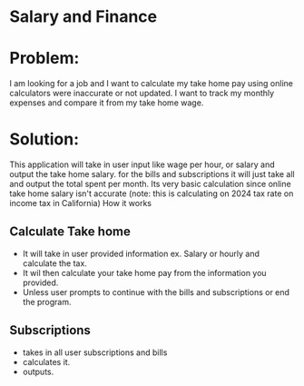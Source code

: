 # Salary and Finance
 # Problem: 
 I am looking for a job and I want to calculate my take home pay using online calculators were inaccurate or not updated. I want to track my monthly expenses and compare it from my take home wage. 
 # Solution:
 This application will take in user input like wage per hour, or salary and output the take home salary. for the bills and subscriptions it will just take all and output the total spent per month. Its very basic calculation since online take home salary isn't accurate (note: this is calculating on 2024 tax rate on income tax in California) 
 How it works 
## Calculate Take home 
- It will take in user provided information ex. Salary or hourly and calculate the tax. 
- It wil then calculate your take home pay from the information you provided. 
- Unless user prompts to continue with the bills and subscriptions or end the program. 
## Subscriptions 
- takes in all user subscriptions and bills 
- calculates it. 
- outputs. 
